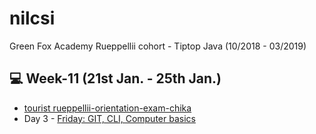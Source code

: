 # nilcsi
Green Fox Academy Rueppellii cohort - Tiptop Java (10/2018 - 03/2019)

<h2>💻 Week-11 (21st Jan. - 25th Jan.) </h2>
<ul>
<li><a href="https://github.com/green-fox-academy/bali332211/tree/master/week-11/tourist%20rueppellii-orientation-exam-chika">tourist rueppellii-orientation-exam-chika</a></li>
  <li>Day 3 - <a href="https://github.com/green-fox-academy/nilcsi/tree/master/week-01/day-3">Friday: GIT, CLI, Computer basics</a></li>
  </ul>
